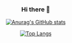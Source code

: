 <div align="center">
  
### Hi there 👋

[![Anurag's GitHub stats](https://github-readme-stats.vercel.app/api?username=vale512&count_private=true&show_icons=true&theme=transparenta&rank_icon=github)](https://github.com/anuraghazra/github-readme-stats) 

[![Top Langs](https://github-readme-stats.vercel.app/api/top-langs/?username=vale512&count_private=true&layout=compact&theme=transparent)](https://github.com/anuraghazra/github-readme-stats)

</div>
